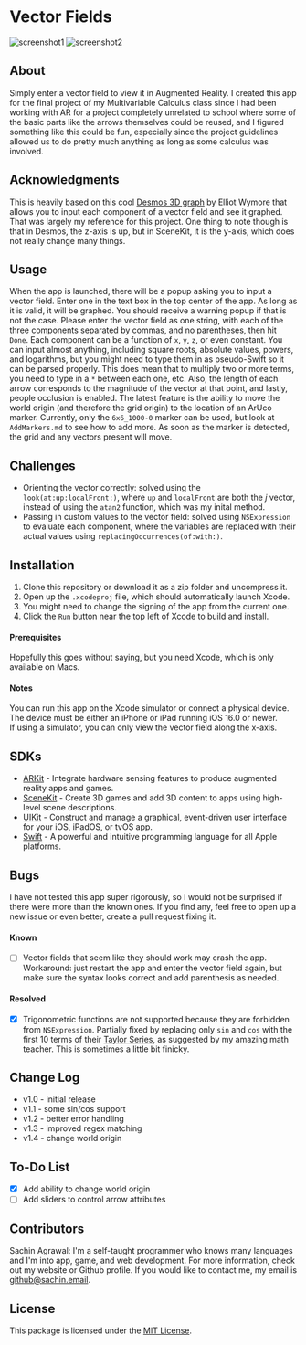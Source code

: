 # Vector Fields

![screenshot1](screenshot1.png)
![screenshot2](screenshot2.png)

## About
Simply enter a vector field to view it in Augmented Reality. I created this app for the final project of my Multivariable Calculus class since I had been working with AR for a project completely unrelated to school where some of the basic parts like the arrows themselves could be reused, and I figured something like this could be fun, especially since the project guidelines allowed us to do pretty much anything as long as some calculus was involved.

## Acknowledgments
This is heavily based on this cool [Desmos 3D graph](https://www.desmos.com/3d/lwagvtqhn3) by Elliot Wymore that allows you to input each component of a vector field and see it graphed. That was largely my reference for this project. One thing to note though is that in Desmos, the z-axis is up, but in SceneKit, it is the y-axis, which does not really change many things. 

## Usage
When the app is launched, there will be a popup asking you to input a vector field. Enter one in the text box in the top center of the app. As long as it is valid, it will be graphed. You should receive a warning popup if that is not the case. Please enter the vector field as one string, with each of the three components separated by commas, and no parentheses, then hit `Done`. Each component can be a function of `x`, `y`, `z`, or even constant. You can input almost anything, including square roots, absolute values, powers, and logarithms, but you might need to type them in as pseudo-Swift so it can be parsed properly. This does mean that to multiply two or more terms, you need to type in a `*` between each one, etc. Also, the length of each arrow corresponds to the magnitude of the vector at that point, and lastly, people occlusion is enabled. The latest feature is the ability to move the world origin (and therefore the grid origin) to the location of an ArUco marker. Currently, only the `6x6_1000-0` marker can be used, but look at `AddMarkers.md` to see how to add more. As soon as the marker is detected, the grid and any vectors present will move.

## Challenges
* Orienting the vector correctly: solved using the `look(at:up:localFront:)`, where `up` and `localFront` are both the *j* vector, instead of using the `atan2` function, which was my inital method.
* Passing in custom values to the vector field: solved using `NSExpression` to evaluate each component, where the variables are replaced with their actual values using `replacingOccurrences(of:with:)`.

## Installation
1. Clone this repository or download it as a zip folder and uncompress it.
2. Open up the `.xcodeproj` file, which should automatically launch Xcode.
3. You might need to change the signing of the app from the current one.
4. Click the `Run` button near the top left of Xcode to build and install.

#### Prerequisites
Hopefully this goes without saying, but you need Xcode, which is only available on Macs.

#### Notes
You can run this app on the Xcode simulator or connect a physical device. <br>
The device must be either an iPhone or iPad running iOS 16.0 or newer. <br>
If using a simulator, you can only view the vector field along the x-axis.

## SDKs
* [ARKit](https://developer.apple.com/documentation/arkit/) - Integrate hardware sensing features to produce augmented reality apps and games.
* [SceneKit](https://developer.apple.com/documentation/scenekit/) - Create 3D games and add 3D content to apps using high-level scene descriptions.
* [UIKit](https://developer.apple.com/documentation/uikit/) - Construct and manage a graphical, event-driven user interface for your iOS, iPadOS, or tvOS app.
* [Swift](https://developer.apple.com/swift/) - A powerful and intuitive programming language for all Apple platforms.

## Bugs
I have not tested this app super rigorously, so I would not be surprised if there were more than the known ones. If you find any, feel free to open up a new issue or even better, create a pull request fixing it.

#### Known
- [ ] Vector fields that seem like they should work may crash the app. Workaround: just restart the app and enter the vector field again, but make sure the syntax looks correct and add parenthesis as needed.

#### Resolved
- [x] Trigonometric functions are not supported because they are forbidden from `NSExpression`. Partially fixed by replacing only `sin` and `cos` with the first 10 terms of their [Taylor Series](https://en.wikipedia.org/wiki/Taylor_series#Trigonometric_functions), as suggested by my amazing math teacher. This is sometimes a little bit finicky.

## Change Log
* v1.0 - initial release
* v1.1 - some sin/cos support
* v1.2 - better error handling
* v1.3 - improved regex matching
* v1.4 - change world origin

## To-Do List
- [x] Add ability to change world origin
- [ ] Add sliders to control arrow attributes

## Contributors
Sachin Agrawal: I'm a self-taught programmer who knows many languages and I'm into app, game, and web development. For more information, check out my website or Github profile. If you would like to contact me, my email is [github@sachin.email](mailto:github@sachin.email).

## License
This package is licensed under the [MIT License](LICENSE.txt).
